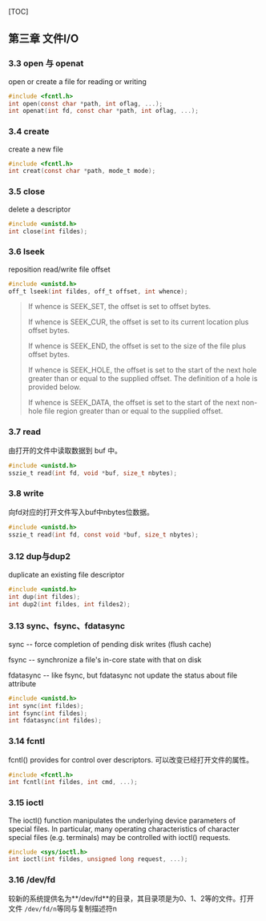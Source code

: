 
[TOC]

## 第三章 文件I/O

### 3.3 open 与 openat

open or create a file for reading or writing

```c
#include <fcntl.h>
int open(const char *path, int oflag, ...);
int openat(int fd, const char *path, int oflag, ...);
```

### 3.4 create

create a new file

```c
#include <fcntl.h>
int creat(const char *path, mode_t mode);
```

### 3.5 close 

delete a descriptor

```c
#include <unistd.h>
int close(int fildes);
```

### 3.6 lseek

reposition read/write file offset

```c
#include <unistd.h>
off_t lseek(int fildes, off_t offset, int whence);
```

> If whence is SEEK_SET, the offset is set to offset bytes.
>
> If whence is SEEK_CUR, the offset is set to its current location plus offset bytes.
>
> If whence is SEEK_END, the offset is set to the size of the file plus offset bytes.
>
> If whence is SEEK_HOLE, the offset is set to the start of the next hole greater than or equal to the supplied offset.  The definition of a hole is provided below.
>
> If whence is SEEK_DATA, the offset is set to the start of the next non-hole file region greater than or equal to the supplied offset.

### 3.7 read

由打开的文件中读取数据到 buf 中。

```c
#include <unistd.h>
sszie_t read(int fd, void *buf, size_t nbytes);
```

### 3.8 write

向fd对应的打开文件写入buf中nbytes位数据。

```c
#include <unistd.h>
sszie_t read(int fd, const void *buf, size_t nbytes);
```

### 3.12 dup与dup2

duplicate an existing file descriptor

```c
#include <unistd.h>
int dup(int fildes);
int dup2(int fildes, int fildes2);
```

### 3.13 sync、fsync、fdatasync

sync -- force completion of pending disk writes (flush cache)

fsync -- synchronize a file's in-core state with that on disk

fdatasync -- like fsync, but fdatasync not update the status about file attribute 

```c
#include <unistd.h>
int sync(int fildes);
int fsync(int fildes);
int fdatasync(int fildes);
```

### 3.14 fcntl

fcntl() provides for control over descriptors. 可以改变已经打开文件的属性。

```c
#include <fcntl.h>
int fcntl(int fildes, int cmd, ...);
```

### 3.15 ioctl

The ioctl() function manipulates the underlying device parameters of special files.  In particular, many operating characteristics of character special files (e.g. terminals) may be controlled with ioctl() requests.

```c
#include <sys/ioctl.h>
int ioctl(int fildes, unsigned long request, ...);
```

### 3.16 /dev/fd

较新的系统提供名为**/dev/fd**的目录，其目录项是为0、1、2等的文件。打开文件 `/dev/fd/n`等同与复制描述符n
